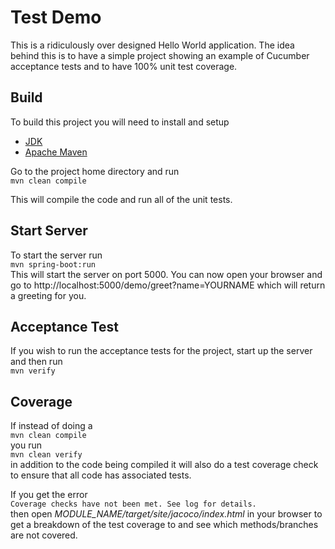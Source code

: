 Test Demo
===

This is a ridiculously over designed Hello World application. The idea behind this
is to have a simple project showing an example of Cucumber acceptance tests and to have 100%
unit test coverage.

Build
---
To build this project you will need to install and setup
- [JDK](http://openjdk.java.net/install/)
- [Apache Maven](https://maven.apache.org/install.html)

Go to the project home directory and run  
```mvn clean compile```

This will compile the code and run all of the unit tests.

Start Server
---
To start the server run  
```mvn spring-boot:run```  
This will start the server on port 5000. You can now open your browser and go to
http://localhost:5000/demo/greet?name=YOURNAME
which will return a greeting for you.

Acceptance Test
---
If you wish to run the acceptance tests for the project, start up the server and then run  
```mvn verify```

Coverage
---
If instead of doing a  
```mvn clean compile```  
you run  
```mvn clean verify```  
in addition to the code being compiled it will also do a test coverage check to ensure that all code has associated tests.

If you get the error  
```Coverage checks have not been met. See log for details.```  
then open *MODULE_NAME/target/site/jacoco/index.html* in your browser to get a breakdown
of the test coverage to and see which methods/branches are not covered.

